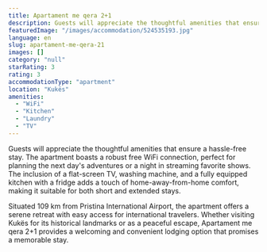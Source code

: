 ```yaml
---
title: Apartament me qera 2+1
description: Guests will appreciate the thoughtful amenities that ensure a hassle-free stay. The apartment boasts a robust free WiFi connection, perfect for planning the nex
featuredImage: "/images/accommodation/524535193.jpg"
language: en
slug: apartament-me-qera-21
images: []
category: "null"
starRating: 3
rating: 3
accommodationType: "apartment"
location: "Kukës"
amenities:
  - "WiFi"
  - "Kitchen"
  - "Laundry"
  - "TV"
---
```


Guests will appreciate the thoughtful amenities that ensure a hassle-free stay. The apartment boasts a robust free WiFi connection, perfect for planning the next day's adventures or a night in streaming favorite shows. The inclusion of a flat-screen TV, washing machine, and a fully equipped kitchen with a fridge adds a touch of home-away-from-home comfort, making it suitable for both short and extended stays.

Situated 109 km from Pristina International Airport, the apartment offers a serene retreat with easy access for international travelers. Whether visiting Kukës for its historical landmarks or as a peaceful escape, Apartament me qera 2+1 provides a welcoming and convenient lodging option that promises a memorable stay.

